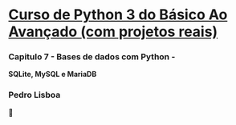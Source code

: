 # [Curso de Python 3 do Básico Ao Avançado (com projetos reais)](https://www.udemy.com/course/python-3-do-zero-ao-avancado/)



### Capitulo 7 - **Bases de dados com Python -**
**SQLite, MySQL e MariaDB**



### Pedro Lisboa

:pig:
